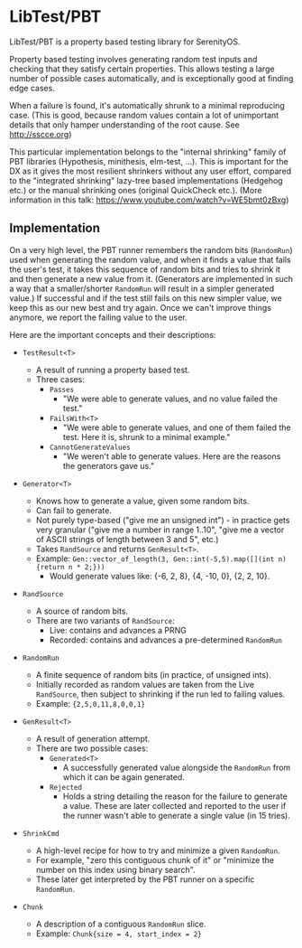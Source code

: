 # LibTest/PBT

LibTest/PBT is a property based testing library for SerenityOS.

Property based testing involves generating random test inputs and checking that
they satisfy certain properties. This allows testing a large number of possible
cases automatically, and is exceptionally good at finding edge cases.

When a failure is found, it's automatically shrunk to a minimal reproducing
case. (This is good, because random values contain a lot of unimportant details
that only hamper understanding of the root cause. See http://sscce.org)

This particular implementation belongs to the "internal shrinking" family of PBT
libraries (Hypothesis, minithesis, elm-test, ...). This is important for the DX
as it gives the most resilient shrinkers without any user effort, compared to
the "integrated shrinking" lazy-tree based implementations (Hedgehog etc.) or
the manual shrinking ones (original QuickCheck etc.). (More information in this
talk: https://www.youtube.com/watch?v=WE5bmt0zBxg)

## Implementation

On a very high level, the PBT runner remembers the random bits (`RandomRun`)
used when generating the random value, and when it finds a value that fails the
user's test, it takes this sequence of random bits and tries to shrink it and
then generate a new value from it. (Generators are implemented in such a way
that a smaller/shorter `RandomRun` will result in a simpler generated value.) If
successful and if the test still fails on this new simpler value, we keep this
as our new best and try again. Once we can't improve things anymore, we report
the failing value to the user.

Here are the important concepts and their descriptions:

- `TestResult<T>`
  - A result of running a property based test.
  - Three cases:
    - `Passes`
      - "We were able to generate values, and no value failed the test."
    - `FailsWith<T>`
      - "We were able to generate values, and one of them failed the test. Here
        it is, shrunk to a minimal example."
    - `CannotGenerateValues`
      - "We weren't able to generate values. Here are the reasons the generators
        gave us."

- `Generator<T>`
  - Knows how to generate a value, given some random bits.
  - Can fail to generate.
  - Not purely type-based ("give me an unsigned int") - in practice gets very
    granular ("give me a number in range 1..10", "give me a vector of ASCII
    strings of length between 3 and 5", etc.)
  - Takes `RandSource` and returns `GenResult<T>`.
  - Example:
    `Gen::vector_of_length(3, Gen::int(-5,5).map([](int n){return n * 2;}))`
    - Would generate values like: {-6, 2, 8}, {4, -10, 0}, {2, 2, 10}.

- `RandSource`
  - A source of random bits.
  - There are two variants of `RandSource`:
    - Live: contains and advances a PRNG
    - Recorded: contains and advances a pre-determined `RandomRun`

- `RandomRun`
  - A finite sequence of random bits (in practice, of unsigned ints).
  - Initially recorded as random values are taken from the Live `RandSource`,
    then subject to shrinking if the run led to failing values.
  - Example: `{2,5,0,11,8,0,0,1}`

- `GenResult<T>`
  - A result of generation attempt.
  - There are two possible cases:
    - `Generated<T>`
      - A successfully generated value alongside the `RandomRun` from which it
        can be again generated.
    - `Rejected`
      - Holds a string detailing the reason for the failure to generate a value.
        These are later collected and reported to the user if the runner wasn't
        able to generate a single value (in 15 tries).

- `ShrinkCmd`
  - A high-level recipe for how to try and minimize a given `RandomRun`.
  - For example, "zero this contiguous chunk of it" or "minimize the number on
    this index using binary search".
  - These later get interpreted by the PBT runner on a specific `RandomRun`.

- `Chunk`
  - A description of a contiguous `RandomRun` slice.
  - Example: `Chunk{size = 4, start_index = 2}`
